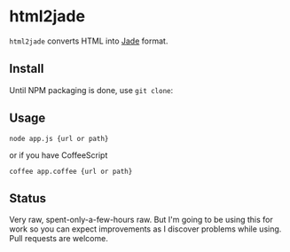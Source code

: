 # html2jade #

`html2jade` converts HTML into [Jade](https://github.com/visionmedia/jade) format.

## Install ##

Until NPM packaging is done, use `git clone`:

## Usage ##

    node app.js {url or path}

or if you have CoffeeScript

    coffee app.coffee {url or path}

## Status ##

Very raw, spent-only-a-few-hours raw. But I'm going to be using this for work so you can expect improvements as I discover problems while using. Pull requests are welcome.
